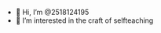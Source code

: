 - 👋 Hi, I’m @2518124195
- 👀 I’m interested in the craft of selfteaching



<!---
2518124195/2518124195 is a ✨ special ✨ repository because its `README.md` (this file) appears on your GitHub profile.
You can click the Preview link to take a look at your changes.
--->
